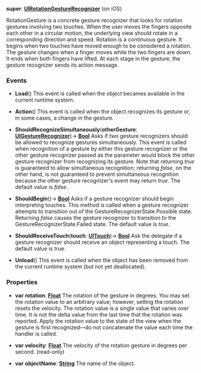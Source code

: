 **super**: **[UIRotationGestureRecognizer](UIRotationGestureRecognizer.md)** (on iOS)

RotationGesture is a concrete gesture recognizer that looks for rotation gestures involving two touches. When the user moves the fingers opposite each other in a circular motion, the underlying view should rotate in a corresponding direction and speed. Rotation is a continuous gesture. It begins when two touches have moved enough to be considered a rotation. The gesture changes when a finger moves while the two fingers are down. It ends when both fingers have lifted. At each stage in the gesture, the gesture recognizer sends its action message.

### Events

* **Load**()
This event is called when the object becames available in the current runtime system.

* **Action**()
This event is called when the object recognizes its gesture or, in some cases, a change in the gesture.

* **ShouldRecognizeSimultaneously**(**otherGesture**: **[UIGestureRecognizer](UIGestureRecognizer.md)**)-> <strong>[Bool](../gravity/bool.md)</strong> 
Asks if two gesture recognizers should be allowed to recognize gestures simultaneously. This event is called when recognition of a gesture by either this gesture recognizer or the other gesture recognizer passed as the parameter would block the other gesture recognizer from recognizing its gesture. Note that returning <i>true</i> is guaranteed to allow simultaneous recognition; returning <i>false</i>, on the other hand, is not guaranteed to prevent simultaneous recognition because the other gesture recognizer's event may return <i>true</i>. The default value is <i>false</i>.

* **ShouldBegin**()-> <strong>[Bool](../gravity/bool.md)</strong> 
Asks if a gesture recognizer should begin interpreting touches. This method is called when a gesture recognizer attempts to transition out of the GestureRecognizerState.Possible state. Returning <i>false</i> causes the gesture recognizer to transition to the GestureRecognizerState.Failed state. The default value is <i>true</i>.

* **ShouldReceiveTouch**(**touch**: **[UITouch](UITouch.md)**)-> <strong>[Bool](../gravity/bool.md)</strong> 
Ask the delegate if a gesture recognizer should receive an object representing a touch. The default value is true.

* **Unload**()
This event is called when the object has been removed from the current runtime system (but not yet deallocated).



### Properties

* **var** **rotation**: **[Float](../gravity/float.md)**
The rotation of the gesture in degrees. You may set the rotation value to an arbitrary value; however, setting the rotation resets the velocity. The rotation value is a single value that varies over time. It is not the delta value from the last time that the rotation was reported. Apply the rotation value to the state of the view when the gesture is first recognized—do not concatenate the value each time the handler is called.

* **var** **velocity**: **[Float](../gravity/float.md)**
The velocity of the rotation gesture in degrees per second. \(read-only\)

* **var** **objectName**: **[String](../gravity/string.md)**
The name of the object.





